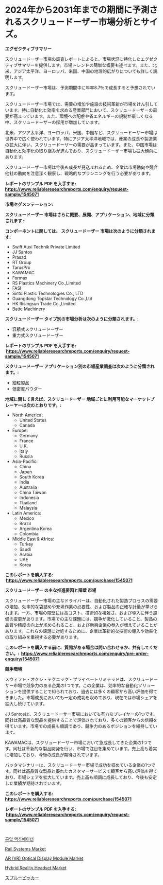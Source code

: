 <p><h1>2024年から2031年までの期間に予測されるスクリュードーザー市場分析とサイズ。</h1></p><p><strong>エグゼクティブサマリー</strong></p>
<p><p>スクリュードーザー市場の調査レポートによると、市場状況に特化したエグゼクティブサマリーを提供します。市場トレンドの簡単な概要も述べます。また、北米、アジア太平洋、ヨーロッパ、米国、中国の地理的広がりについても詳しく説明します。</p><p>スクリュードーザー市場は、予測期間中に年率8.7％で成長すると予想されています。</p><p>スクリュードーザー市場では、需要の増加や施設の技術革新が市場をけん引しています。特に自動化と効率を求める産業部門において、スクリュードーザーの需要が高まっています。また、環境への配慮や省エネルギーの規制が厳しくなる中、スクリュードーザーの採用が増加しています。</p><p>北米、アジア太平洋、ヨーロッパ、米国、中国など、スクリュードーザー市場は世界中で広く使われています。特にアジア太平洋地域では、産業の成長や製造業の拡大に伴い、スクリュードーザーの需要が高まっています。また、中国市場は自動化と効率化の取り組みが進んでおり、スクリュードーザー市場も拡大傾向にあります。</p><p>スクリュードーザー市場は今後も成長が見込まれるため、企業は市場動向や競合他社の動向を注意深く観察し、戦略的なプランニングを行う必要があります。</p></p>
<p><strong>レポートのサンプル PDF を入手する: <a href="https://www.reliableresearchreports.com/enquiry/request-sample/1545071">https://www.reliableresearchreports.com/enquiry/request-sample/1545071</a></strong></p>
<p><strong>市場セグメンテーション:</strong></p>
<p><strong> スクリュードーザー 市場はさらに概要、展開、アプリケーション、地域に分類されます :</strong></p>
<p><strong>コンポーネントに関しては、 スクリュードーザー 市場は次のように分類されます: &nbsp;</strong></p>
<p><ul><li>Swift Auxi Technik Private Limited</li><li>JJ Santos</li><li>Prasad</li><li>RT Group</li><li>TarusPro</li><li>KAWAMAC</li><li>Formax</li><li>RS Plastics Machinery Co.,Limited</li><li>FASI</li><li>Sintd Plastic Technologies Co., LTD</li><li>Guangdong Topstar Technology Co.,Ltd</li><li>HK Risingsun Trade Co.,Limited</li><li>Batte Machinery</li></ul></p>
<p><strong> スクリュードーザー タイプ別の市場分析は次のように分類されます。:</strong></p>
<p><ul><li>容積式スクリュードーザー</li><li>重力式スクリュードーザー</li></ul></p>
<p><strong>レポートのサンプル PDF を入手する: &nbsp;<a href="https://www.reliableresearchreports.com/enquiry/request-sample/1545071">https://www.reliableresearchreports.com/enquiry/request-sample/1545071</a></strong></p>
<p><strong> スクリュードーザー アプリケーション別の市場産業調査は次のように分類されます。:</strong></p>
<p><ul><li>細粒製品</li><li>低密度パウダー</li></ul></p>
<p><strong>地域に関して言えば、スクリュードーザー 地域ごとに利用可能なマーケットプレーヤーは次のとおりです。:</strong></p>
<p><ul>
    <li>
        North America:
        <ul>
            <li>United States</li>
            <li>Canada</li>
        </ul>
    </li>
    <li>
        Europe:
        <ul>
            <li>Germany</li>
            <li>France</li>
            <li>U.K.</li>
            <li>Italy</li>
            <li>Russia</li>
        </ul>
    </li>
    <li>
        Asia-Pacific:
        <ul>
            <li>China</li>
            <li>Japan</li>
            <li>South Korea</li>
            <li>India</li>
            <li>Australia</li>
            <li>China Taiwan</li>
            <li>Indonesia</li>
            <li>Thailand</li>
            <li>Malaysia</li>
        </ul>
    </li>
    <li>
        Latin America:
        <ul>
            <li>Mexico</li>
            <li>Brazil</li>
            <li>Argentina Korea</li>
            <li>Colombia</li>
        </ul>
    </li>
    <li>
        Middle East & Africa:
        <ul>
            <li>Turkey</li>
            <li>Saudi</li>
            <li>Arabia</li>
            <li>UAE</li>
            <li>Korea</li>
        </ul>
    </li>
    </ul></p>
<p><strong>このレポートを購入する: &nbsp;<a href="https://www.reliableresearchreports.com/purchase/1545071">https://www.reliableresearchreports.com/purchase/1545071</a></strong></p>
<p><strong>スクリュードーザー の主な推進要因と障壁 市場</strong></p>
<p><p>スクリュードーザー市場の主なドライバーは、自動化された製造プロセスの需要の増加、効率的な袋詰めや充填作業の必要性、および製品の正確な計量が挙げられます。一方、市場の障壁には高コスト、技術的な複雑さ、および導入に伴う設備の変更があります。市場での主な課題には、競争が激化していること、製品の品質や精度の向上が求められること、および新興企業の参入が増えていることがあります。これらの課題に対処するために、企業は革新的な技術の導入や効率化の取り組みを重視する必要があります。</p></p>
<p><strong>このレポートを購入する前に、質問がある場合は問い合わせるか、共有してください。:&nbsp; <a href="https://www.reliableresearchreports.com/enquiry/pre-order-enquiry/1545071">https://www.reliableresearchreports.com/enquiry/pre-order-enquiry/1545071</a></strong></p>
<p><strong>競争環境</strong></p>
<p><p>スウィフト・オクシ・テクニック・プライベートリミテッドは、スクリュードーサー市場で競争力のある企業の1つです。この企業は、効率的な自動化ソリューションを提供することで知られており、過去には多くの顧客から高い評価を得てきました。市場成長においても一定の成功を収めており、現在では市場シェアを拡大し続けています。</p><p>JJ Santosは、スクリュードーサー市場においても有力なプレイヤーの1つです。同社は高品質な製品を提供することで評価されており、多くの顧客からの信頼を得ています。市場での成長も順調であり、競争力のあるポジションを維持しています。</p><p>KAWAMACは、スクリュードーサー市場において急成長してきた企業の1つです。同社は革新的な製品開発を行い、市場で注目を集めています。売上高も着実に増加しており、今後の成長が期待されています。</p><p>バッタマシナリーは、スクリュードーサー市場で成功を収めている企業の1つです。同社は高品質な製品と優れたカスタマーサービスで顧客から高い評価を得ており、市場シェアを拡大しています。売上高も順調に成長しており、今後も安定した業績が期待されています。</p></p>
<p><strong>このレポートを購入する: &nbsp; <a href="https://www.reliableresearchreports.com/purchase/1545071">https://www.reliableresearchreports.com/purchase/1545071</a></strong></p>
<p><strong>レポートのサンプル PDF を入手する: &nbsp;<a href="https://www.reliableresearchreports.com/enquiry/request-sample/1545071">https://www.reliableresearchreports.com/enquiry/request-sample/1545071</a></strong><strong></strong></p>
<p>&nbsp;</p>
<p><p><a href="https://medium.com/@percyhagernes9778/%ED%94%BC%EC%9B%80%ED%8B%B1-%EC%95%A1%EC%B6%94%EC%97%90%EC%9D%B4%ED%84%B0-%EC%8B%9C%EC%9E%A5-%EC%8B%9C%EC%9E%A5-cagr-%EC%8B%9C%EC%9E%A5-%EB%8F%99%ED%96%A5-%EB%B0%8F-%EC%84%B1%EC%9E%A5-%EC%A0%84%EB%9E%B5%EC%97%90-%EB%8C%80%ED%95%9C-%ED%86%B5%EC%B0%B0%EB%A0%A5-ef93e8ad5083">공압 액추에이터</a></p><p><a href="https://issuu.com/reportprime-2/docs/rail-systems-market-size-2030.pptx">Rail Systems Market</a></p><p><a href="https://github.com/bmorecock/Market-Research-Report-List-2/blob/main/ar-vr-optical-display-module-market.md">AR (VR) Optical Display Module Market</a></p><p><a href="https://github.com/Krish2023na/Market-Research-Report-List-3/blob/main/hybrid-reality-headset-market.md">Hybrid Reality Headset Market</a></p><p><a href="https://github.com/cnnriuez22368/Market-Research-Report-List-1/blob/main/593759313869.md">スプルーピッカー</a></p></p>